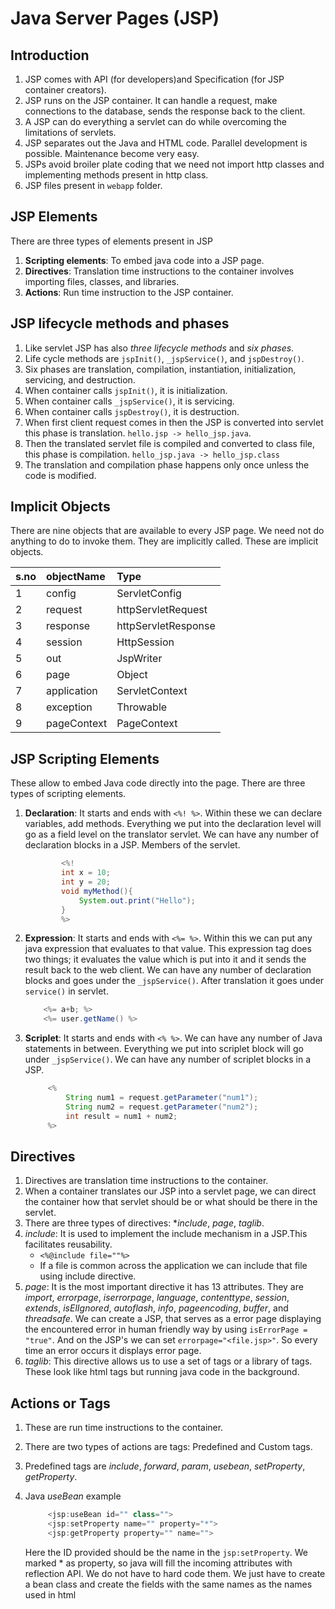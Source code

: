 # Java Server Pages (JSP)

## Introduction

1. JSP comes with API (for developers)and Specification (for JSP container creators).
2. JSP runs on the JSP container. It can handle a request, make connections to the database, sends the response back to the client.
3. A JSP can do everything a servlet can do while overcoming the limitations of servlets.
4. JSP separates out the Java and HTML code. Parallel development is possible. Maintenance become very easy.
5. JSPs avoid broiler plate coding that we need not import http classes and implementing methods present in http class.
6. JSP files present in `webapp` folder.

## JSP Elements

There are three types of elements present in JSP

1. **Scripting elements**: To embed java code into a JSP page.
2. **Directives**: Translation time instructions to the container involves importing files, classes, and libraries.
3. **Actions**: Run time instruction to the JSP container.

## JSP lifecycle methods and phases

1. Like servlet JSP has also _three lifecycle methods_ and _six phases_.
2. Life cycle methods are `jspInit()`, `_jspService()`, and `jspDestroy()`.
3. Six phases are translation, compilation, instantiation, initialization, servicing, and destruction.
4. When container calls `jspInit()`, it is initialization.
5. When container calls `_jspService()`, it is servicing.
6. When container calls `jspDestroy()`, it is destruction.
7. When first client request comes in then the JSP is converted into servlet this phase is translation. `hello.jsp -> hello_jsp.java`.
8. Then the translated servlet file is compiled and converted to class file, this phase is compilation. `hello_jsp.java -> hello_jsp.class`
9. The translation and compilation phase happens only once unless the code is modified.

## Implicit Objects

There are nine objects that are available to every JSP page. We need not do anything to do to invoke them. They are implicitly called. These are implicit objects.

| s.no | objectName  | Type                |
| :--- | :---------- | :------------------ |
| 1    | config      | ServletConfig       |
| 2    | request     | httpServletRequest  |
| 3    | response    | httpServletResponse |
| 4    | session     | HttpSession         |
| 5    | out         | JspWriter           |
| 6    | page        | Object              |
| 7    | application | ServletContext      |
| 8    | exception   | Throwable           |
| 9    | pageContext | PageContext         |

## JSP Scripting Elements

These allow to embed Java code directly into the page. There are three types of scripting elements.

1. **Declaration**: It starts and ends with `<%! %>`. Within these we can declare variables, add methods. Everything we put into the declaration level will go as a field level on the translator servlet. We can have any number of declaration blocks in a JSP. Members of the servlet.

   ```Java
           <%!
           int x = 10;
           int y = 20;
           void myMethod(){
               System.out.print("Hello");
           }
           %>
   ```

2. **Expression**: It starts and ends with `<%= %>`. Within this we can put any java expression that evaluates to that value. This expression tag does two things; it evaluates the value which is put into it and it sends the result back to the web client. We can have any number of declaration blocks and goes under the `_jspService()`. After translation it goes under `service()` in servlet.

   ```Java
       <%= a+b; %>
       <%= user.getName() %>
   ```

3. **Scriplet**: It starts and ends with `<% %>`. We can have any number of Java statements in between. Everything we put into scriplet block will go under `_jspService()`. We can have any number of scriplet blocks in a JSP.

   ```Java
        <%
            String num1 = request.getParameter("num1");
            String num2 = request.getParameter("num2");
            int result = num1 + num2;
        %>
   ```

## Directives

1. Directives are translation time instructions to the container.
2. When a container translates our JSP into a servlet page, we can direct the container how that servlet should be or what should be there in the servlet.
3. There are three types of directives: \*_include_, _page_, _taglib_.
4. _include_: It is used to implement the include mechanism in a JSP.This facilitates reusability.
   - `<%@include file=""%>`
   - If a file is common across the application we can include that file using include directive.
5. _page_: It is the most important directive it has 13 attributes. They are _import_, _errorpage_, _iserrorpage_, _language_, _contenttype_, _session_, _extends_, _isElIgnored_, _autoflash_, _info_, _pageencoding_, _buffer_, and _threadsafe_. We can create a JSP, that serves as a error page displaying the encountered error in human friendly way by using `isErrorPage = "true"`. And on the JSP's we can set `errorpage="<file.jsp>"`. So every time an error occurs it displays error page.
6. _taglib_: This directive allows us to use a set of tags or a library of tags. These look like html tags but running java code in the background.

## Actions or Tags

1. These are run time instructions to the container.
2. There are two types of actions are tags: Predefined and Custom tags.
3. Predefined tags are _include_, _forward_, _param_, _usebean_, _setProperty_, _getProperty_.
4. Java _useBean_ example

   ```Java
        <jsp:useBean id="" class="">
        <jsp:setProperty name="" property="*">
        <jsp:getProperty property="" name="">
    ```

    Here the ID provided should be the name in the `jsp:setProperty`. We marked * as property, so java will fill the incoming attributes with reflection API. We do not have to hard code them. We just have to create a bean class and create the fields with the same names as the names used in html
